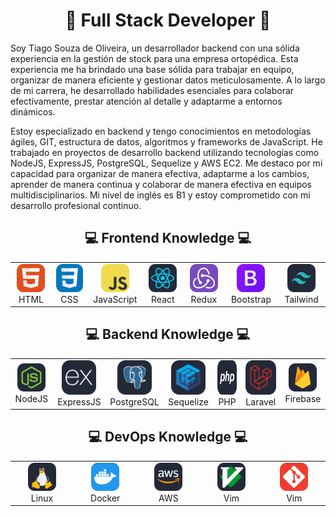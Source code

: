 <h1 align="center">🥇 Full Stack Developer 🥇</h1> 

Soy Tiago Souza de Oliveira, un desarrollador backend con una sólida experiencia en la gestión de stock para una empresa ortopédica. Esta experiencia me ha brindado una base sólida para trabajar en equipo, organizar de manera eficiente y gestionar datos meticulosamente. A lo largo de mi carrera, he desarrollado habilidades esenciales para colaborar efectivamente, prestar atención al detalle y adaptarme a entornos dinámicos. 

Estoy especializado en backend y tengo conocimientos en metodologías ágiles, GIT, estructura de datos, algoritmos y frameworks de JavaScript. He trabajado en proyectos de desarrollo backend utilizando tecnologías como NodeJS, ExpressJS, PostgreSQL, Sequelize y AWS EC2. Me destaco por mi capacidad para organizar de manera efectiva, adaptarme a los cambios, aprender de manera continua y colaborar de manera efectiva en equipos multidisciplinarios. Mi nivel de inglés es B1 y estoy comprometido con mi desarrollo profesional continuo.

<h2 align="center"> 💻 Frontend Knowledge 💻 </h2>

<table align="center">
  <tr> 
     <td align="center" width="90">
      <img src="https://github.com/tandpfun/skill-icons/blob/main/icons/HTML.svg" width="45" height="45" alt="html" />
      <br>HTML
    </td>
    <td align="center" width="90">
      <img src="https://github.com/tandpfun/skill-icons/blob/main/icons/CSS.svg" width="45" height="45" alt="css" />
      <br>CSS
    </td>
     <td align="center" width="90">
      <img src="https://github.com/tandpfun/skill-icons/blob/main/icons/JavaScript.svg" width="45" height="45" alt="JavaScript" />
      <br>JavaScript
    </td>
    <td align="center" width="90">
      <img src="https://github.com/tandpfun/skill-icons/blob/main/icons/React-Dark.svg" width="45" height="45" alt="react" />
      <br>React
    </td>
    <td align="center" width="90">
      <img src="https://github.com/tandpfun/skill-icons/blob/main/icons/Redux.svg" width="45" height="45" alt="redux" />
      <br>Redux
    </td>
    <td align="center" width="90">
      <img src="https://github.com/tandpfun/skill-icons/blob/main/icons/Bootstrap.svg" width="45" height="45" alt="bootstrap" />
      <br>Bootstrap
    </td>
    <td align="center" width="90">
      <img src="https://github.com/tandpfun/skill-icons/blob/main/icons/TailwindCSS-Dark.svg" width="45" height="45" alt="tailwind" />
      <br>Tailwind
    </td>
  </tr>
</table>

<h2 align="center"> 💻 Backend Knowledge 💻 </h2>

<table align="center">
    <tr>
    <td align="center" width="90">
      <img src="https://github.com/tandpfun/skill-icons/blob/main/icons/NodeJS-Dark.svg" width="45" height="45" alt="NodeJS" />
      <br>NodeJS
    </td>
    <td align="center" width="90">
      <img src="https://github.com/tandpfun/skill-icons/blob/main/icons/ExpressJS-Dark.svg" alt="ExpressJS" width="55" height="55" />
      <br>ExpressJS
    </td>
    <td align="center" width="90">
      <img src="https://github.com/tandpfun/skill-icons/blob/main/icons/PostgreSQL-Dark.svg" alt="PostgreSQL" width="55" height="55" />
      <br>PostgreSQL
    </td>
    <td align="center" width="90">
      <img src="https://github.com/tandpfun/skill-icons/blob/main/icons/Sequelize-Dark.svg" alt="Sequelize" width="55" height="55" />
      <br>Sequelize
    </td>
    <td align="center" width="90">
        <img src="https://github.com/tandpfun/skill-icons/blob/main/icons/PHP-Dark.svg" alt="php" width="55" height="55" />
        <br>PHP
    </td>
    <td align="center" width="90">
      <img src="https://github.com/tandpfun/skill-icons/blob/main/icons/Laravel-Dark.svg" alt="laravel" width="55" height="55" />
      <br>Laravel
    </td>
    <td align="center" width="90">
      <img src="https://github.com/tandpfun/skill-icons/blob/main/icons/Firebase-Dark.svg" width="45" height="45" alt="Firebase" />
      <br>Firebase
    </td>
  </tr>
</table>

<h2 align="center"> 💻 DevOps Knowledge 💻 </h2>
<table align="center">
  <tr>
    <td align="center" width="90">
      <img src="https://github.com/tandpfun/skill-icons/blob/main/icons/Linux-Dark.svg" width="45" height="45" alt="Linux" />
      <br>Linux
    </td>
    <td align="center" width="90">
      <img src="https://github.com/tandpfun/skill-icons/blob/main/icons/Docker.svg" width="45" height="45" alt="Docker" />
      <br>Docker
    </td>
    <td align="center" width="90">
      <img src="https://github.com/tandpfun/skill-icons/blob/main/icons/AWS-Dark.svg" width="45" height="45" alt="AWS" />
      <br>AWS
    </td>
    <td align="center" width="90">
      <img src="https://github.com/tandpfun/skill-icons/blob/main/icons/VIM-Dark.svg" width="45" height="45" alt="vim" />
      <br>Vim
    </td>
     <td align="center" width="90">
      <img src="https://github.com/tandpfun/skill-icons/blob/main/icons/Git.svg" width="45" height="45" alt="Git" />
      <br>Vim
    </td>
  </tr>
</table>


















